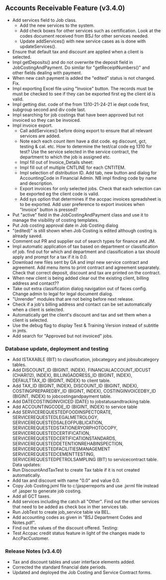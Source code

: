 ## Accounts Receivable Feature (v3.4.0)
- Add services field to Job class.  
  * Add the new services to the system.
  * Add check boxes for other services such as certification. Look at the codes
    document received from BSJ for other services needed. 
  * Update addServices() with new service cases as is done with updateServices().
- Ensure that default tax and discount are applied when a client is selected.
- Impl getDeposits() and do not overwrite the deposit field in JobCostingAndPayment.
  Do similar for "getReceiptNumbers()" and other fields dealing with payment.
- When new cash payment is added the "edited" status is not changed. Fix.
- Impl exporting Excel file using "Invoice" button. The records must be
  must be checked to see if they can be exported first eg the client id is valid.
- Impl  getting dist. code of the from 1310-21-24-21 ie dept code first, subgroup 
  second and div code last.
- Impl searching for job costings that have been approved but not invoiced so
  they can be invoiced.
- Impl invoice export.
  * Call addServices() before doing export to ensure that all relevant services are added.
  * Note each each count item have a dist code. eg discount, gct, testing & cal. etc.
    How to determine the test/cal code eg 1310 for test? Use the service selected in the service contract,
    the department to which the job is assigned etc.
  * Impl fill out of Invoice_Details sheet:
  * Impl fill out of multiple CNTLINE for each CNTITEM.
  * Impl selection of distribution ID. Add tab, new button and dialog for AccountingCode
    in Financial Admin. NB impl finding code by name and description.
  * Export invoices for only selected jobs. Check that each selection can be exported eg the client code is valid. 
  * Add sys option that determines if the accpac invoices spreadsheet is to be
    exported. Add user preference to export invoices when "Invoice" button is pressed?
- Put "active" field in the JobCostingAndPayment class and use it to manage the visibility of costing templates.
- Put Job costing approval date in Job Costing dialog
- "(edited)" is still shown when Job Costing is edited although costing is already saved.
- Comment out PR and supplier out of search types for finance and JM.
- Impl automatic application of tax based on department or classification of job.
  find out for which and department and classification a tax should apply and
  prompt for a tax if it is 0.0.
- Download new files sent by GA and impl new service contract and agreement. Add menu 
  items to print contract and agreement separately. Check that correct deposit, discount and tax 
  are printed on the contract.
- When new client is being added clear out the existing client, billing address
  and contact??
- Take out extra classification dialog navigation out of faces config. Change 
  admin to legal for legal document dialog.
- "Unrender" modules that are not being before next release.
- Check if a job's billing address and contact can be set automatically when a client is selected.
- Automatically get the client's discount and tax and set them when a client is selected.
- Use the debug flag to display Test & Training Version instead of subtitle in jmts.
- Add search for "Approved but not invoiced" jobs.

### Database update, deployment and testing
- Add ISTAXABLE (BIT) to classification, jobcategory and jobsubcategory tables.
- Add DISCOUNT_ID (BIGINT, INDEX), FINANCIALACCOUNT_IDCUST (CHAR(12), INDEX),
  BILLINGADDRESS_ID (BIGINT, INDEX), DEFAULTTAX_ID (BIGINT, INDEX) to client table.
- Add TAX_ID (BIGINT, INDEX), DISCOUNT_ID (BIGINT, INDEX), COSTINGPREPAREDBY_ID (BIGINT, INDEX),
  COSTINGINVOICEDBY_ID (BIGINT, INDEX) to jobcostingandpayment table.
- Add DATECOSTINGINVOICED (DATE) to jobstatusandtracking table.
- Add ACCOUNTINGCODE_ID (BIGINT, INDEX) to service table
- Add SERVICEREQUESTEDFOODINSPECTORATE, SERVICEREQUESTEDLEGALMETROLOGY,
  SERVICEREQUESTEDSALEOFPUBLICATION, SERVICEREQUESTEDSTATIONERYORPHOTOCOPY,
  SERVICEREQUESTEDCERTIFICATION, SERVICEREQUESTEDCERTIFICATIONSTANDARDS,
  SERVICEREQUESTEDDETENTIONREHABINSPECTION, SERVICEREQUESTEDFACILITIESMANAGEMENT
  SERVICEREQUESTEDCEMENTTESTING, SERVICEREQUESTEDPETROLSAMPLING (BIT) to
  servicecontract table.
Data updates:
- Run DiscountAndTaxTest to create Tax table if it is not created automatically.
- Add tax and discount with name "0.0" and value 0.0.
- Copy Job Costing.jxml file to c:\jasperreports and use .jxrml file instead of 
  .jasper to generate job costing.
- Add all GCT taxes.
- Add services including the catch all "Other". Find out the other services 
  that need to be added as check box in ther services tab.
- Run JobTest to create job_service table via BEL.
- Add accounting codes as given in "BSJ Department Codes and Notes.pdf".
- Find out the values of the discount offered.
Testing:
- Test Accpac credit status feature in light of the changes made to AccPacCustomer.

### Release Notes (v3.4.0)
- Tax and discount tables and user interface elements added.
- Corrected the standard financial date periods.
- Updated and deployed the Job Costing and Service Contract forms.
